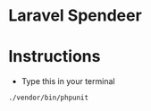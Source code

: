 Laravel Spendeer
================

# Instructions
* Type this in your terminal 
```ssh
./vendor/bin/phpunit
```
